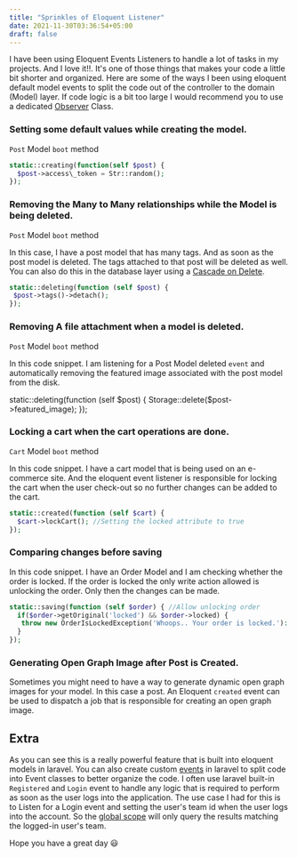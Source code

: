 ```yaml
---
title: "Sprinkles of Eloquent Listener"
date: 2021-11-30T03:36:54+05:00
draft: false
---
```


I have been using Eloquent Events Listeners to handle a lot of tasks in my projects. And I love it!!. It's one of those things that makes your code a little bit shorter and organized. Here are some of the ways I been using eloquent default model events to split the code out of the controller to the domain (Model) layer. If code logic is a bit too large I would recommend you to use a dedicated [Observer](https://laravel.com/docs/8.x/eloquent#observers) Class.

### Setting some default values while creating the model.

`Post` Model `boot` method

```php
static::creating(function(self $post) {
  $post->access\_token = Str::random();
});
```

### Removing the Many to Many relationships while the Model is being deleted.

`Post` Model `boot` method

In this case, I have a post model that has many tags. And as soon as the post model is deleted. The tags attached to that post will be deleted as well. You can also do this in the database layer using a [Cascade on Delete](https://www.mysqltutorial.org/mysql-on-delete-cascade/).

```php
static::deleting(function (self $post) {
 $post->tags()->detach(); 
});
```

### Removing A file attachment when a model is deleted.

`Post` Model `boot` method

In this code snippet. I am listening for a Post Model deleted `event` and automatically removing the featured image associated with the post model from the disk.

static::deleting(function (self $post) {
 Storage::delete($post->featured\_image);
});

### Locking a cart when the cart operations are done.

`Cart` Model `boot` method

In this code snippet. I have a cart model that is being used on an e-commerce site. And the eloquent event listener is responsible for locking the cart when the user check-out so no further changes can be added to the cart.

```php
static::created(function (self $cart) {
  $cart->lockCart(); //Setting the locked attribute to true
});
```

### Comparing changes before saving

In this code snippet. I have an Order Model and I am checking whether the order is locked. If the order is locked the only write action allowed is unlocking the order. Only then the changes can be made.
```php
static::saving(function (self $order) { //Allow unlocking order
  if($order->getOriginal('locked') && $order->locked) {
   throw new OrderIsLockedException('Whoops.. Your order is locked.'):
  }
});
```
### Generating Open Graph Image after Post is Created.

Sometimes you might need to have a way to generate dynamic open graph images for your model. In this case a post. An Eloquent `created` event can be used to dispatch a job that is responsible for creating an open graph image.

Extra
-----

As you can see this is a really powerful feature that is built into eloquent models in laravel. You can also create custom [events](https://laravel.com/docs/8.x/events) in laravel to split code into Event classes to better organize the code. I often use laravel built-in `Registered` and `Login` event to handle any logic that is required to perform as soon as the user logs into the application. The use case I had for this is to Listen for a Login event and setting the user's team id when the user logs into the account. So the [global scope](https://laravel.com/docs/8.x/eloquent#global-scopes) will only query the results matching the logged-in user's team.

Hope you have a great day 😃
